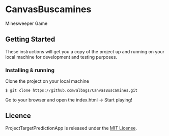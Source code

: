 # CanvasBuscamines
Minesweeper Game

## Getting Started
These instructions will get you a copy of the project up and running on your local machine for development and testing purposes. 

### Installing & running
Clone the project on your local machine

`$ git clone https://github.com/albags/CanvasBuscamines.git`

Go to your browser and open the index.html -> Start playing!

## Licence
ProjectTargetPredictionApp is released under the [MIT License](LICENSE).
